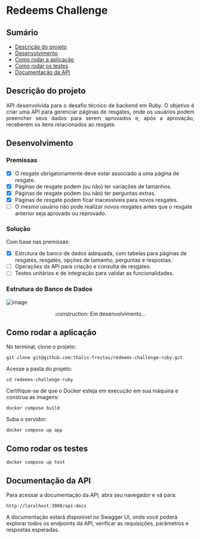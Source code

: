 # Redeems Challenge

## Sumário
  * [Descrição do projeto](#descrição-do-projeto)
  * [Desenvolvimento](#desenvolvimento)
  * [Como rodar a aplicação](#como-rodar-a-aplicação)
  * [Como rodar os testes](#como-rodar-os-testes)
  * [Documentação da API](#documentação-da-api)

## Descrição do projeto

<p align="justify"> API desenvolvida para o desafio técnico de backend em Ruby. O objetivo é criar uma API para gerenciar páginas de resgates, onde os usuários podem preencher seus dados para serem aprovados e, após a aprovação, receberem os itens relacionados ao resgate.</p>

## Desenvolvimento

### Premissas

- [x] O resgate obrigatoriamente deve estar associado a uma página de resgate.
- [x] Páginas de resgate podem (ou não) ter variações de tamanhos.
- [x] Páginas de resgate podem (ou não) ter perguntas extras.
- [x] Páginas de resgate podem ficar inacessíveis para novos resgates.
- [ ] O mesmo usuário não pode realizar novos resgates antes que o resgate anterior seja aprovado ou reprovado.

### Solução

Com base nas premissas:

- [x] Estrutura de banco de dados adequada, com tabelas para páginas de resgates, resgates, opções de tamanho, perguntas e respostas.
- [ ] Operações da API para criação e consulta de resgates.
- [ ] Testes unitários e de integração para validar as funcionalidades.

### Estrutura do Banco de Dados

![image](https://github.com/user-attachments/assets/61d834b7-16e6-4cac-bc1b-0811d1ab5947)

<div align="center">
  :construction: Em desenvolvimento...
</div>

## Como rodar a aplicação

No terminal, clone o projeto:

```
git clone git@github.com:thalis-freitas/redeems-challenge-ruby.git
```

Acesse a pasta do projeto:

```
cd redeems-challenge-ruby
```

Certifique-se de que o Docker esteja em execução em sua máquina e construa as imagens:

```
docker compose build
```

Suba o servidor:

```
docker compose up app
```

## Como rodar os testes

```
docker compose up test
```

## Documentação da API

Para acessar a documentação da API, abra seu navegador e vá para:

```
http://localhost:3000/api-docs
```

A documentação estará disponível no Swagger UI, onde você poderá explorar todos os endpoints da API, verificar as requisições, parâmetros e respostas esperadas.
